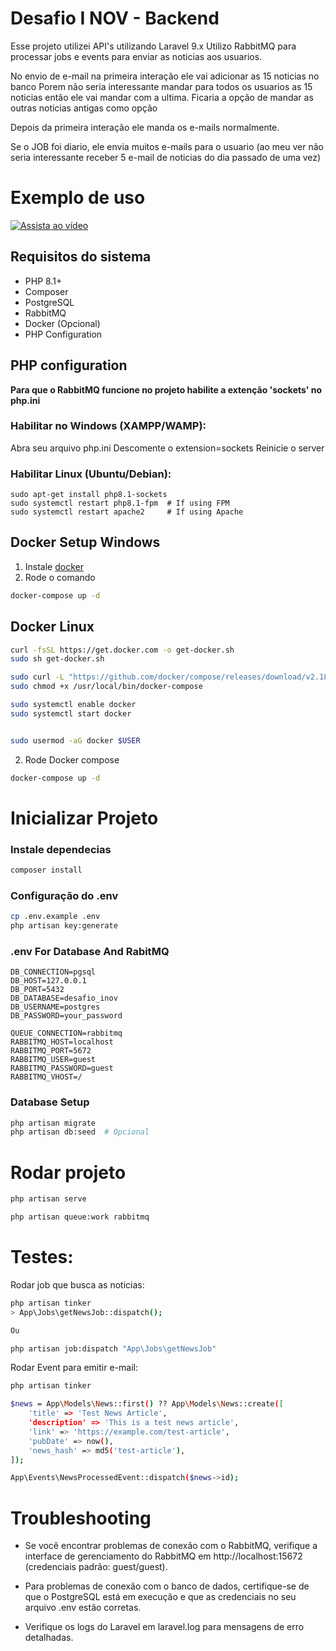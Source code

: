 # Desafio I NOV - Backend
Esse projeto utilizei API's utilizando Laravel 9.x
Utilizo RabbitMQ para processar jobs e events para enviar as noticias aos usuarios. 

No envio de e-mail na primeira interação ele vai adicionar as 15 noticias no banco
Porem não seria interessante mandar para todos os usuarios as 15 noticias então
ele vai mandar com a ultima.
Ficaria a opção de mandar as outras noticias antigas como opção

Depois da primeira interação ele manda os e-mails normalmente. 

Se o JOB foi diario, ele envia muitos e-mails para o usuario (ao meu ver não seria interessante 
receber 5 e-mail de noticias do dia passado de uma vez)
# Exemplo de uso


[![Assista ao vídeo](URL_DO_GIF)](https://www.loom.com/share/bac016542ad44f3fa51ec88b49f95016)

## Requisitos do sistema
- PHP 8.1+
- Composer
- PostgreSQL
- RabbitMQ
- Docker (Opcional)
- PHP Configuration

## PHP configuration

**Para que o RabbitMQ funcione no projeto habilite a extenção 'sockets' no php.ini**

### Habilitar no Windows (XAMPP/WAMP):

Abra seu arquivo php.ini
Descomente o  extension=sockets
Reinicie o server

### Habilitar Linux (Ubuntu/Debian):

```SH
sudo apt-get install php8.1-sockets
sudo systemctl restart php8.1-fpm  # If using FPM
sudo systemctl restart apache2     # If using Apache
```

## Docker Setup Windows
1. Instale  [docker](https://www.docker.com/products/docker-desktop)
2. Rode o comando
```sh
docker-compose up -d
```

## Docker Linux
```sh
curl -fsSL https://get.docker.com -o get-docker.sh
sudo sh get-docker.sh

sudo curl -L "https://github.com/docker/compose/releases/download/v2.18.1/docker-compose-$(uname -s)-$(uname -m)" -o /usr/local/bin/docker-compose
sudo chmod +x /usr/local/bin/docker-compose

sudo systemctl enable docker
sudo systemctl start docker


sudo usermod -aG docker $USER
```

2. Rode Docker compose 
```sh
docker-compose up -d
```

# Inicializar Projeto

### Instale dependecias
```sh
composer install
```

### Configuração do .env
```sh
cp .env.example .env
php artisan key:generate
```


### .env For Database And RabitMQ
```
DB_CONNECTION=pgsql
DB_HOST=127.0.0.1
DB_PORT=5432
DB_DATABASE=desafio_inov
DB_USERNAME=postgres
DB_PASSWORD=your_password

QUEUE_CONNECTION=rabbitmq
RABBITMQ_HOST=localhost
RABBITMQ_PORT=5672
RABBITMQ_USER=guest
RABBITMQ_PASSWORD=guest
RABBITMQ_VHOST=/
```

### Database Setup
```sh
php artisan migrate
php artisan db:seed  # Opcional
```

# Rodar projeto

```sh
php artisan serve
```

```sh
php artisan queue:work rabbitmq
```

# Testes:

Rodar job que busca as noticias:

```sh
php artisan tinker
> App\Jobs\getNewsJob::dispatch();

Ou

php artisan job:dispatch "App\Jobs\getNewsJob"
```


Rodar Event para emitir e-mail:
```sh
php artisan tinker

$news = App\Models\News::first() ?? App\Models\News::create([
    'title' => 'Test News Article',
    'description' => 'This is a test news article',
    'link' => 'https://example.com/test-article',
    'pubDate' => now(),
    'news_hash' => md5('test-article'),
]);

App\Events\NewsProcessedEvent::dispatch($news->id);
```

# Troubleshooting
- Se você encontrar problemas de conexão com o RabbitMQ, verifique a interface de gerenciamento do RabbitMQ em http://localhost:15672 (credenciais padrão: guest/guest).

- Para problemas de conexão com o banco de dados, certifique-se de que o PostgreSQL está em execução e que as credenciais no seu arquivo .env estão corretas.

- Verifique os logs do Laravel em laravel.log para mensagens de erro detalhadas.